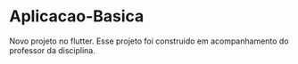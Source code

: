# Aplicacao-Basica

Novo projeto no flutter. Esse projeto foi construido em acompanhamento do professor da disciplina.